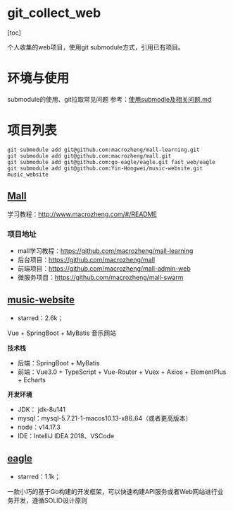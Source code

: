 # 	git_collect_web

[toc]

个人收集的web项目，使用git submodule方式，引用已有项目。


# 环境与使用

submodule的使用、git拉取常见问题 参考：[使用submodle及相关问题.md](https://github.com/h4x0r139/git_collect_note/blob/master/doc/%E4%BD%BF%E7%94%A8submodle%E5%8F%8A%E7%9B%B8%E5%85%B3%E9%97%AE%E9%A2%98.md)



# 项目列表

```
git submodule add git@github.com:macrozheng/mall-learning.git
git submodule add git@github.com:macrozheng/mall.git
git submodule add git@github.com:go-eagle/eagle.git fast_web/eagle
git submodule add git@github.com:Yin-Hongwei/music-website.git music_website
```



## [Mall](https://github.com/macrozheng/mall)

学习教程：http://www.macrozheng.com/#/README

### 项目地址

- mall学习教程：https://github.com/macrozheng/mall-learning
- 后台项目：https://github.com/macrozheng/mall
- 前端项目：https://github.com/macrozheng/mall-admin-web
- 微服务项目：https://github.com/macrozheng/mall-swarm


## [music-website](https://github.com/Yin-Hongwei/music-website)
- starred：2.6k；

Vue + SpringBoot + MyBatis 音乐网站

**技术栈**
- 后端：SpringBoot + MyBatis
- 前端：Vue3.0 + TypeScript + Vue-Router + Vuex + Axios + ElementPlus + Echarts


**开发环境**
- JDK： jdk-8u141
- mysql：mysql-5.7.21-1-macos10.13-x86_64（或者更高版本）
- node：v14.17.3
- IDE：IntelliJ IDEA 2018、VSCode

## [eagle](https://github.com/go-eagle/eagle)
- starred：1.1k；

一款小巧的基于Go构建的开发框架，可以快速构建API服务或者Web网站进行业务开发，遵循SOLID设计原则